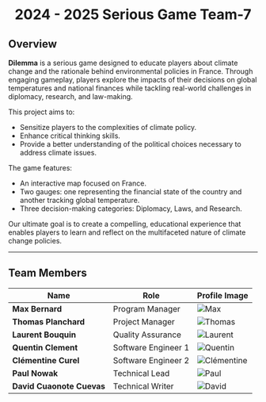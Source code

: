 # <div align="center">2024 - 2025 Serious Game Team-7</div>

## Overview

**Dilemma** is a serious game designed to educate players about climate change and the rationale behind environmental policies in France. Through engaging gameplay, players explore the impacts of their decisions on global temperatures and national finances while tackling real-world challenges in diplomacy, research, and law-making. 

This project aims to:
- Sensitize players to the complexities of climate policy.
- Enhance critical thinking skills.
- Provide a better understanding of the political choices necessary to address climate issues.

The game features:
- An interactive map focused on France.
- Two gauges: one representing the financial state of the country and another tracking global temperature.
- Three decision-making categories: Diplomacy, Laws, and Research.

Our ultimate goal is to create a compelling, educational experience that enables players to learn and reflect on the multifaceted nature of climate change policies.

---

## Team Members

| Name                  | Role                  |  Profile Image                                            |
|-----------------------|-----------------------|-------------------------------------------------------------------|
| **Max Bernard**       | Program Manager       | ![Max](https://avatars.githubusercontent.com/u/80251657?v=4)                          |
| **Thomas Planchard**  | Project Manager       | ![Thomas](https://avatars.githubusercontent.com/u/91249646?v=4)                       |
| **Laurent Bouquin**   | Quality Assurance     | ![Laurent](https://avatars.githubusercontent.com/u/71769489?v=4)                      |
| **Quentin Clement**   | Software Engineer 1   | ![Quentin](https://avatars.githubusercontent.com/u/91249878?v=4)                      |
| **Clémentine Curel**  | Software Engineer 2   | ![Clémentine](https://avatars.githubusercontent.com/u/78617457?v=4)                   |
| **Paul Nowak**        | Technical Lead        | ![Paul](https://avatars.githubusercontent.com/u/91249965?v=4)                         |
| **David Cuaonote Cuevas** | Technical Writer  | ![David](https://avatars.githubusercontent.com/u/91249658?v=4)                        |



